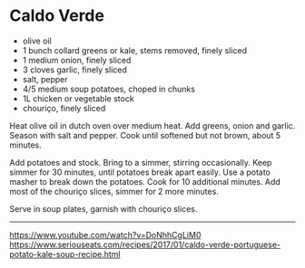 # Caldo Verde

- olive oil
- 1 bunch collard greens or kale, stems removed, finely sliced
- 1 medium onion, finely sliced
- 3 cloves garlic, finely sliced
- salt, pepper
- 4/5 medium soup potatoes, choped in chunks
- 1L chicken or vegetable stock
- chouriço, finely sliced

Heat olive oil in dutch oven over medium heat. Add greens, onion and garlic. Season with salt and pepper. Cook until softened but not brown, about 5 minutes.

Add potatoes and stock. Bring to a simmer, stirring occasionally. Keep simmer for 30 minutes, until potatoes break apart easily. Use a potato masher to break down the potatoes. Cook for 10 additional minutes. Add most of the chouriço slices, simmer for 2 more minutes.

Serve in soup plates, garnish with chouriço slices.

---

https://www.youtube.com/watch?v=DoNhhCgLiM0
https://www.seriouseats.com/recipes/2017/01/caldo-verde-portuguese-potato-kale-soup-recipe.html